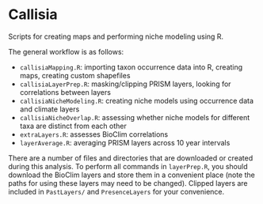 # Callisia

Scripts for creating maps and performing niche modeling using R.

The general workflow is as follows:

* `callisiaMapping.R`: importing taxon occurrence data into R, creating maps, creating custom shapefiles
* `callisiaLayerPrep.R`: masking/clipping PRISM layers, looking for correlations between layers
* `callisiaNicheModeling.R`: creating niche models using occurrence data and climate layers
* `callisiaNicheOverlap.R`: assessing whether niche models for different taxa are distinct from each other
* `extraLayers.R`: assesses BioClim correlations
* `layerAverage.R`: averaging PRISM layers across 10 year intervals

There are a number of files and directories that are downloaded or created during this analysis. To perform all commands in `layerPrep.R`, you should download the BioClim layers and store them in a convenient place (note the paths for using these layers may need to be changed). Clipped layers are included in `PastLayers/` and `PresenceLayers` for your convenience.
